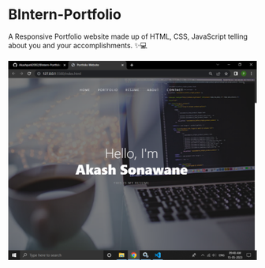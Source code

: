 # BIntern-Portfolio
A Responsive Portfolio  website made up of HTML, CSS, JavaScript telling about you and your accomplishments. ✨💻
<br/>
<br/>
![Uploading Screenshot (171).png…](https://github.com/Akashpatil2002/BIntern-Portfolio/blob/main/images/Screenshot%20(171).png)
